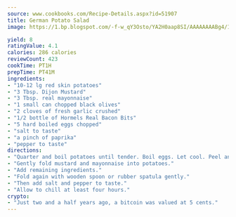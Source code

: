 ```yaml
---
source: www.cookbooks.com/Recipe-Details.aspx?id=51907
title: German Potato Salad
image: https://1.bp.blogspot.com/-f-w_qY3Osto/YA2H0aap8SI/AAAAAAAABg4/17myAO5s9b8JksYvWDXpYkaDlcY0g6k_gCLcBGAsYHQ/s296/3.png

yield: 8
ratingValue: 4.1
calories: 286 calories
reviewCount: 423
cookTime: PT1H
prepTime: PT41M
ingredients:
- "10-12 lg red skin potatoes"
- "3 Tbsp. Dijon Mustard"
- "3 Tbsp. real mayonnaise"
- "1 small can chopped black olives"
- "2 cloves of fresh garlic crushed"
- "1/2 bottle of Hormels Real Bacon Bits"
- "5 hard boiled eggs chopped"
- "salt to taste"
- "a pinch of paprika"
- "pepper to taste"
directions:
- "Quarter and boil potatoes until tender. Boil eggs. Let cool. Peel and cut eggs in 8 even wedges."
- "Gently fold mustard and mayonnaise into potatoes."
- "Add remaining ingredients."
- "Fold again with wooden spoon or rubber spatula gently."
- "Then add salt and pepper to taste."
- "Allow to chill at least four hours."
crypto:
- "Just two and a half years ago, a bitcoin was valued at 5 cents."
---
```

